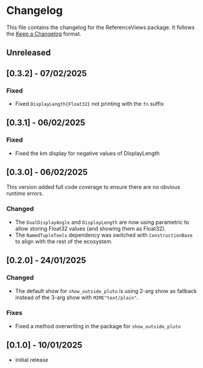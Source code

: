 # Changelog

This file contains the changelog for the ReferenceViews package. It follows the [Keep a Changelog](https://keepachangelog.com/en/1.1.0/) format.

## Unreleased

## [0.3.2] - 07/02/2025
### Fixed
- Fixed `DisplayLength{Float32}` not printing with the `fn` suffix

## [0.3.1] - 06/02/2025

### Fixed
- Fixed the km display for negative values of DisplayLength

## [0.3.0] - 06/02/2025
This version added full code coverage to ensure there are no obvious runtime errors.

### Changed
- The `DualDisplayAngle` and `DisplayLength` are now using parametric to allow storing Float32 values (and showing them as Float32).
- The `NamedTupleTools` dependency was switched with `ConstructionBase` to align with the rest of the ecosystem.

## [0.2.0] - 24/01/2025

### Changed
- The default show for `show_outside_pluto` is using 2-arg show as fallback instead of the 3-arg show with `MIME"text/plain"`.

### Fixes
- Fixed a method overwriting in the package for `show_outside_pluto` 

## [0.1.0] - 10/01/2025
- Initial release
